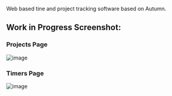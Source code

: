 Web based tine and project tracking software based on Autumn. 

## Work in Progress Screenshot:

### Projects Page
![image](https://github.com/Fingolfin7/AutumnWeb/assets/63872314/d04be761-f826-4346-a207-bded54d3db60)

### Timers Page
![image](https://github.com/Fingolfin7/AutumnWeb/assets/63872314/103d25c6-76e3-4d5c-a22a-eb83143a2a47)
